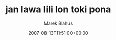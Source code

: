 ---
title: 'jan lawa lili lon toki pona'
posts: 3
hash: 't843'
author: 'Marek Blahus'
date: 2007-08-13T11:51:00+00:00
sources:
  - http://forums.tokipona.org/viewtopic.php%3Ft=843.html
---